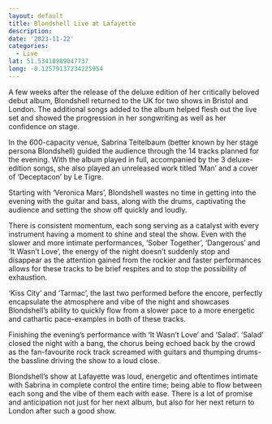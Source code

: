 ```yaml
---
layout: default
title: Blondshell Live at Lafayette
description:
date: '2023-11-22'
categories:
  - Live
lat: 51.53418989047737
long: -0.12579137234225954
---
```


A few weeks after the release of the deluxe edition of her critically beloved debut album, Blondshell returned to the UK for two shows in Bristol and London. The additional songs added to the album helped flesh out the live set and showed the progression in her songwriting as well as her confidence on stage.

In the 600-capacity venue, Sabrina Teitelbaum (better known by her stage persona Blondshell) guided the audience through the 14 tracks planned for the evening. With the album played in full, accompanied by the 3 deluxe-edition songs, she also played an unreleased work titled ‘Man’ and a cover of ‘Deceptacon’ by Le Tigre.

Starting with ‘Veronica Mars’, Blondshell wastes no time in getting into the evening with the guitar and bass, along with the drums, captivating the audience and setting the show off quickly and loudly.

There is consistent momentum, each song serving as a catalyst with every instrument having a moment to shine and steal the show. Even with the slower and more intimate performances, ‘Sober Together’, ‘Dangerous’ and ‘It Wasn’t Love’, the energy of the night doesn’t suddenly stop and disappear as the attention gained from the rockier and faster performances allows for these tracks to be brief respites and to stop the possibility of exhaustion.

‘Kiss City’ and ‘Tarmac’, the last two performed before the encore, perfectly encapsulate the atmosphere and vibe of the night and showcases Blondshell’s ability to quickly flow from a slower pace to a more energetic and cathartic pace-examples in both of these tracks.

Finishing the evening’s performance with ‘It Wasn’t Love’ and ‘Salad’. ‘Salad’ closed the night with a bang, the chorus being echoed back by the crowd as the fan-favourite rock track screamed with guitars and thumping drums-the bassline driving the show to a loud close.

Blondshell’s show at Lafayette was loud, energetic and oftentimes intimate with Sabrina in complete control the entire time; being able to flow between each song and the vibe of them each with ease. There is a lot of promise and anticipation not just for her next album, but also for her next return to London after such a good show.

